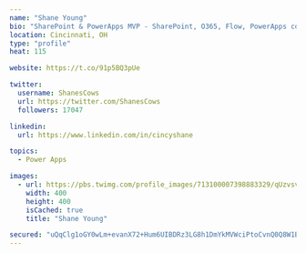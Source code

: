 ```yaml
---
name: "Shane Young"
bio: "SharePoint & PowerApps MVP - SharePoint, O365, Flow, PowerApps consulting? @PowerApps911 | Pure Snark? You found it."
location: Cincinnati, OH
type: "profile"
heat: 115

website: https://t.co/91p5BQ3pUe

twitter:
  username: ShanesCows
  url: https://twitter.com/ShanesCows
  followers: 17047

linkedin:
  url: https://www.linkedin.com/in/cincyshane

topics:
  - Power Apps

images:
  - url: https://pbs.twimg.com/profile_images/713100007398883329/qUzvsvQ3_400x400.jpg
    width: 400
    height: 400
    isCached: true
    title: "Shane Young"

secured: "uQqClg1oGY0wLm+evanX72+Hum6UIBDRz3LG8h1DmYkMVWciPtoCvnQ0Q8W1BcyYrB+1l4hsujih0BW8DBHiFrLn0xiLMF1L8apk3uqhHGtxEv0mX/+C6F2QnoQP6xfUVxOxI5FtV+onoLQuD7WmnqKmkmmWxM3wIjOzPdrsZHT3TK4jrymwxgB2pmi85pKf/+PkjbBO5VhT83OUNEFjQWVM3fhaqzwcILT13JZWbI8PeN3JY9eNaF3LKAE3Aznt+l9gHG6m/DyML+B41ewj7ebMAqFbg05jpKXGk7jutF0R/QbQ8fFMRQSWqBJNWLvU6/fpwXnSr7G2ywREyC/u281Pt4hzv2XDzhC1tvuNdtus1wzg22kMRBnc2V1SEfFmuLl+VeUYjDSh9WVjOpkWXg5EDIsBUmwyoBmmCahVyxw=;6W6HL8xnHrxge/DV2EUc1Q=="
---
```


